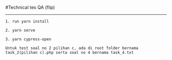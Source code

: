 #Technical tes QA (flip)
****

`1. run yarn install`

`2. yarn serve`

`3. yarn cypress-open`

`Untuk test soal no 2 pilihan c, ada di root folder bernama task_2(pilihan c).php serta soal no 4 bernama task_4.txt`
